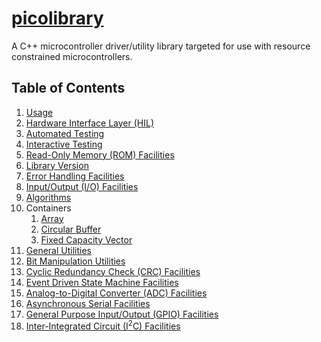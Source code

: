 # [picolibrary](https://github.com/apcountryman/picolibrary)
A C++ microcontroller driver/utility library targeted for use with resource constrained
microcontrollers.

## Table of Contents
1. [Usage](usage.md)
2. [Hardware Interface Layer (HIL)](hil.md)
3. [Automated Testing](testing-automated.md)
4. [Interactive Testing](testing-interactive.md)
5. [Read-Only Memory (ROM) Facilities](rom.md)
6. [Library Version](library_version.md)
7. [Error Handling Facilities](error_handling.md)
8. [Input/Output (I/O) Facilities](io.md)
9. [Algorithms](algorithms.md)
10. Containers
    1. [Array](containers/array.md)
    2. [Circular Buffer](containers/circular_buffer.md)
    3. [Fixed Capacity Vector](containers/fixed_capacity_vector.md)
11. [General Utilities](general_utilities.md)
12. [Bit Manipulation Utilities](bit_manipulation_utilities.md)
13. [Cyclic Redundancy Check (CRC) Facilities](crc.md)
14. [Event Driven State Machine Facilities](event_driven_state_machine.md)
15. [Analog-to-Digital Converter (ADC) Facilities](adc.md)
16. [Asynchronous Serial Facilities](asynchronous_serial.md)
17. [General Purpose Input/Output (GPIO) Facilities](gpio.md)
18. [Inter-Integrated Circuit (I<sup>2</sup>C) Facilities](i2c.md)
